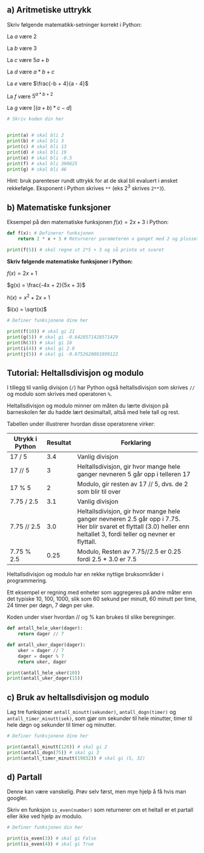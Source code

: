 ## a) Aritmetiske uttrykk
Skriv følgende matematikk-setninger korrekt i Python:

La $a$ være $2$

La $b$ være $3$

La $c$ være $5a + b$

La $d$ være $a * b + c$

La $e$ være $\frac{-b + 4}{a - 4}$

La $f$ være $5^{a * b + 2}$

La $g$ være $[(a + b) * c - d]$

```python
# Skriv koden din her


print(a) # skal bli 2
print(b) # skal bli 3
print(c) # skal bli 13
print(d) # skal bli 19
print(e) # skal bli -0.5
print(f) # skal bli 390625
print(g) # skal bli 46
```

Hint: bruk parenteser rundt uttrykk for at de skal bli evaluert i ønsket rekkefølge. Eksponent i Python skrives `**` (eks $2^{3}$ skrives `2**3`).


## b) Matematiske funksjoner
Eksempel på den matematiske funksjonen $f(x) = 2x + 3$ i Python:

```python
def f(x): # Definerer funksjonen
    return 2 * x + 3 # Returnerer parameteren x ganget med 2 og plusset med 3

print(f(5)) # skal regne ut 2*5 + 3 og så printe ut svaret
```
**Skriv følgende matematiske funksjoner i Python:**

$f(x) = 2x + 1$

$g(x) = \frac{-4x + 2}{5x + 3}$

$h(x) = x^2 + 2x + 1$

$i(x) = \sqrt(x)$

```python
# Definer funksjonene dine her

print(f(10)) # skal gi 21 
print(g(5)) # skal gi -0.6428571428571429
print(h(3)) # skal gi 16
print(i(4)) # skal gi 2.0
print(j(5)) # skal gi -0.6752620891999122
```

## Tutorial: Heltallsdivisjon og modulo
I tillegg til vanlig divisjon (`/`) har Python også heltallsdivisjon som skrives `//` og modulo som skrives med operatoren `%`.

Heltallsdivisjon og modulo minner om måten du lærte divisjon på barneskolen før du hadde lært desimaltall, altså med hele tall og rest.

Tabellen under illustrerer hvordan disse operatorene virker:

**Utrykk i Python**|**Resultat**|**Forklaring**
---|---|---
17 / 5	|3.4	|Vanlig divisjon
17 // 5|	3	|Heltallsdivisjon, gir hvor mange hele ganger nevneren 5 går opp i telleren 17
17 % 5	|2|	Modulo, gir resten av 17 // 5, dvs. de 2 som blir til over
7.75 / 2.5	|3.1|	Vanlig divisjon
7.75 // 2.5	|3.0|	Heltallsdivisjon, gir hvor mange hele ganger nevneren 2.5 går opp i 7.75.<br> Her blir svaret et flyttall (3.0) heller enn heltallet 3, fordi teller og nevner er flyttall.
7.75 % 2.5	|0.25|	Modulo, Resten av 7.75//2.5 er 0.25 fordi 2.5 * 3.0 er 7.5

Heltallsdivisjon og modulo har en rekke nyttige bruksområder i programmering.

Ett eksempel er regning med enheter som aggregeres på andre måter enn det typiske 10, 100, 1000, slik som 60 sekund per minutt, 60 minutt per time, 24 timer per døgn, 7 døgn per uke.

Koden under viser hvordan // og % kan brukes til slike beregninger.

```python
def antall_hele_uker(dager):
    return dager // 7

def antall_uker_dager(dager):
    uker = dager // 7
    dager = dager % 7
    return uker, dager

print(antall_hele_uker(10))
print(antall_uker_dager(15))
```


## c) Bruk av heltallsdivisjon og modulo
Lag tre funksjoner `antall_minutt(sekunder)`, `antall_dogn(timer)` og `antall_timer_minutt(sek)`, som gjør om sekunder til hele minutter, timer til hele døgn og sekunder til timer og minutter.

```python
# Definer funksjonene dine her

print(antall_minutt(120)) # skal gi 2
print(antall_dogn(75)) # skal gi 3
print(antall_timer_minutt(19832)) # skal gi (5, 32)
```

## d) Partall
Denne kan være vanskelig. Prøv selv først, men mye hjelp å få hvis man googler.

Skriv en funksjon `is_even(number)` som returnerer om et heltall er et partall eller ikke ved hjelp av modulo.

```python
# Definer funksjonen din her

print(is_even(3)) # skal gi False
print(is_even(4)) # skal gi True
```
